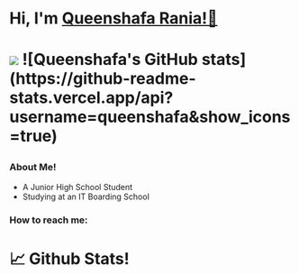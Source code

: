 <h1>Hi, I'm <a href="https://queenshafa.github.io/">Queenshafa Rania!👋</a><h1>
<p>
<img src="https://github-cardname.caliph.my.id/api?name=Queenshafa%20Rania&description=Hello,%20I%27m%20a%20Junior%20High%2School%20Student%20and%20i%27m%2012%20y.o.%20Nice%20to%20meet%20you%20%F0%9F%91%8B&image=https://avatars.githubusercontent.com/u/98293356?v=4&backgroundColor=%23ecf0f1&instagram=_pengejardeadline&dribble=queenshafarania&github=queenshafa&twitter=yakshabekasi&pattern=leaf&colorPattern=%23eaeaea">
![Queenshafa's GitHub stats](https://github-readme-stats.vercel.app/api?username=queenshafa&show_icons=true)
<h3>About Me!</h3>
<ul>
<li>A Junior High School Student</li>
<li>Studying at an IT Boarding School</li>
</ul>
<h3>How to reach me:</h3>

<h1>📈 Github Stats!</h1>
<img src"https://github-readme-stats.vercel.app/api?username=queenshafa&show_icons=true&theme=tokyo_night">
